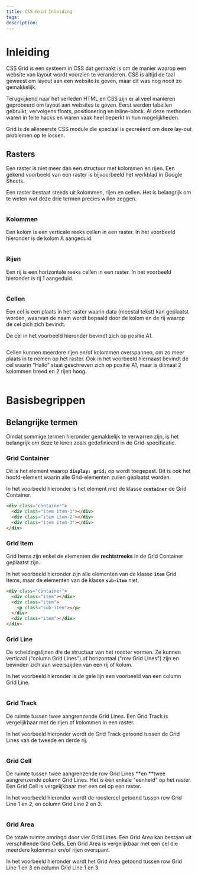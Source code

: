 ```yaml
---
title: CSS Grid Inleiding
tags: 
description:
---
```


# Inleiding

CSS Grid is een systeem in CSS dat gemaakt is om de manier waarop een website van layout wordt voorzien te veranderen. CSS is altijd de taal geweest om layout aan een website te geven, maar dit was nog nooit zo gemakkelijk.

Terugkijkend naar het verleden HTML en CSS zijn er al veel manieren geprobeerd om layout aan websites te geven. Eerst werden tabellen gebruikt, vervolgens floats, positionering en inline-block. Al deze methoden waren in feite hacks en waren vaak heel beperkt in hun mogelijkheden. 

Grid is de allereerste CSS module die speciaal is gecreëerd om deze lay-out problemen op te lossen.


## Rasters

Een raster is niet meer dan een structuur met kolommen en rijen. Een gekend voorbeeld van een raster is bijvoorbeeld het werkblad in Google Sheets. 

Een raster bestaat steeds uit kolommen, rijen en cellen. Het is belangrijk om te weten wat deze drie termen precies willen zeggen.


<img src="{{ site.baseurl }}/assets/img/css-grid-1.png" alt="" style="height: auto; max-width: 100%">


### Kolommen

Een kolom is een verticale reeks cellen in een raster. In het voorbeeld hieronder is de kolom A aangeduid.

<img src="{{ site.baseurl }}/assets/img/css-grid-2.png" alt="" style="height: auto; max-width: 100%">

### Rijen

Een rij is een horizontale reeks cellen in een raster. In het voorbeeld hieronder is rij 1 aangeduid.

<img src="{{ site.baseurl }}/assets/img/css-grid-3.png" alt="" style="height: auto; max-width: 100%">

### Cellen

Een cel is een plaats in het raster waarin data (meestal tekst) kan geplaatst worden, waarvan de naam wordt bepaald door de kolom en de rij waarop de cel zich zich bevindt. 

De cel in het voorbeeld hieronder bevindt zich op positie A1.

<img src="{{ site.baseurl }}/assets/img/css-grid-4.png" alt="" style="height: auto; max-width: 100%">

Cellen kunnen meerdere rijen en/of kolommen overspannen, om zo meer plaats in te nemen op het raster. Ook in het voorbeeld hiernaast bevindt de cel waarin “Hallo” staat geschreven zich op positie A1, maar is ditmaal 2 kolommen breed en 2 rijen hoog.

<img src="{{ site.baseurl }}/assets/img/css-grid-5.png" alt="" style="height: auto; max-width: 100%">


# Basisbegrippen


## Belangrijke termen

Omdat sommige termen hieronder gemakkelijk te verwarren zijn, is het belangrijk om deze te leren zoals gedefinieerd in de Grid-specificatie. 


### Grid Container

Dit is het element waarop **`display: grid;`** op wordt toegepast. Dit is ook het hoofd-element waarin alle Grid-elementen zullen geplaatst worden.

In het voorbeeld hieronder is het element met de klasse **`container`** de Grid Container.


```html
<div class="container">
  <div class="item item-1"></div>
  <div class="item item-2"></div>
  <div class="item item-3"></div>
</div>
```



### Grid Item

Grid Items zijn enkel de elementen die **rechtstreeks** in de Grid Container geplaatst zijn. 

In het voorbeeld hieronder zijn alle elementen van de klasse **`item`** Grid Items, maar de elementen van de klasse **`sub-item`** niet.


```html
<div class="container">
  <div class="item"></div> 
  <div class="item">
  	<p class="sub-item"></p>
  </div>
  <div class="item"></div>
</div>
```



### Grid Line

De scheidingslijnen die de structuur van het rooster vormen. Ze kunnen verticaal ("column Grid Lines") of horizontaal ("row Grid Lines") zijn en bevinden zich aan weerszijden van een rij of kolom.

In het voorbeeld hieronder is de gele lijn een voorbeeld van een column Grid Line.

<img src="{{ site.baseurl }}/assets/img/css-grid-6.png" alt="" style="height: auto; max-width: 100%">



### Grid Track

De ruimte tussen twee aangrenzende Grid Lines. Een Grid Track is vergelijkbaar met de rijen of kolommen in een raster. 

In het voorbeeld hieronder wordt de Grid Track getoond tussen de Grid Lines van de tweede en derde rij.

<img src="{{ site.baseurl }}/assets/img/css-grid-7.png" alt="" style="height: auto; max-width: 100%">



### Grid Cell

De ruimte tussen twee aangrenzende row Grid Lines **en **twee aangrenzende column Grid Lines. Het is één enkele "eenheid" op het raster. Een Grid Cell is vergelijkbaar met een cel op een raster.

In het voorbeeld hieronder wordt de roostercel getoond tussen row Grid Line 1 en 2, en column Grid Line 2 en 3.

<img src="{{ site.baseurl }}/assets/img/css-grid-8.png" alt="" style="height: auto; max-width: 100%">



### Grid Area

De totale ruimte omringd door vier Grid Lines. Een Grid Area kan bestaan ​​uit verschillende Grid Cells. Een Grid Area is vergelijkbaar met een cel die meerdere kolommen en/of rijen overspant.

In het voorbeeld hieronder wordt het Grid Area getoond tussen row Grid Line 1 en 3 en column Grid Line 1 en 3.


<img src="{{ site.baseurl }}/assets/img/css-grid-9.png" alt="" style="height: auto; max-width: 100%">




